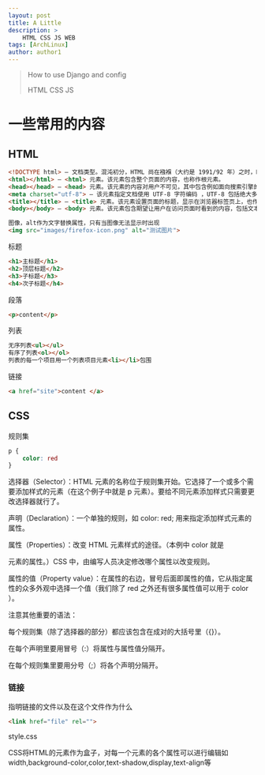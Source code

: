 ```yaml
---
layout: post
title: A Little
description: >
    HTML CSS JS WEB
tags: [ArchLinux]
author: author1
---
```


> How to use Django and config
>
> HTML CSS JS

# 一些常用的内容

## HTML

```html
<!DOCTYPE html> — 文档类型。混沌初分，HTML 尚在襁褓（大约是 1991/92 年）之时，DOCTYPE 用来链接一些 HTML 编写守则，比如自动查错之类。DOCTYPE 在当今作用有限，仅用于保证文档正常读取。现在知道这些就足够了。
<html></html> — <html> 元素。该元素包含整个页面的内容，也称作根元素。
<head></head> — <head> 元素。该元素的内容对用户不可见，其中包含例如面向搜索引擎的搜索关键字（keywords）、页面描述、CSS 样式表和字符编码声明等。
<meta charset="utf-8"> — 该元素指定文档使用 UTF-8 字符编码 ，UTF-8 包括绝大多数人类已知语言的字符。基本上 UTF-8 可以处理任何文本内容，还可以避免以后出现某些问题，没有理由再选用其他编码。
<title></title> — <title> 元素。该元素设置页面的标题，显示在浏览器标签页上，也作为收藏网页的描述文字。
<body></body> — <body> 元素。该元素包含期望让用户在访问页面时看到的内容，包括文本、图像、视频、游戏、可播放的音轨或其他内容。
```

```html
图像，alt作为文字替换属性，只有当图像无法显示时出现
<img src="images/firefox-icon.png" alt="测试图片">
```

标题

```html
<h1>主标题</h1>
<h2>顶层标题</h2>
<h3>子标题</h3>
<h4>次子标题</h4>
```

段落

```html
<p>content</p>
```

列表

```html
无序列表<ul></ul>
有序了列表<ol></ol>
列表的每一个项目用一个列表项目元素<li></li>包围
```

链接

```html
<a href="site">content </a>
```

## CSS

规则集

```css
p {
    color: red
}
```

选择器（Selector）：HTML 元素的名称位于规则集开始。它选择了一个或多个需要添加样式的元素（在这个例子中就是 p 元素）。要给不同元素添加样式只需要更改选择器就行了。

声明（Declaration）：一个单独的规则，如 color: red; 用来指定添加样式元素的属性。

属性（Properties）：改变 HTML 元素样式的途径。（本例中 color 就是 <p> 元素的属性。）CSS 中，由编写人员决定修改哪个属性以改变规则。

属性的值（Property value）：在属性的右边，冒号后面即属性的值，它从指定属性的众多外观中选择一个值（我们除了 red 之外还有很多属性值可以用于 color ）。

注意其他重要的语法：

每个规则集（除了选择器的部分）都应该包含在成对的大括号里（{}）。

在每个声明里要用冒号（:）将属性与属性值分隔开。

在每个规则集里要用分号（;）将各个声明分隔开。

### 链接

指明链接的文件以及在这个文件作为什么

```html
<link href="file" rel="">
```

style.css

CSS将HTML的元素作为盒子，对每一个元素的各个属性可以进行编辑如width,background-color,color,text-shadow,display,text-align等
